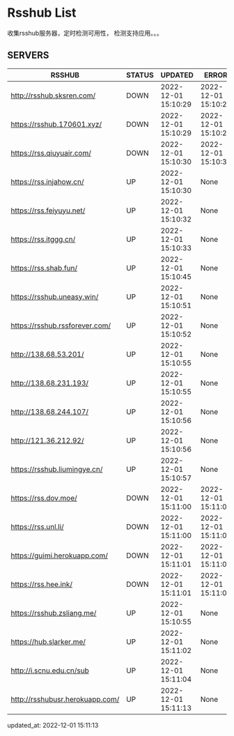 # Rsshub List

收集rsshub服务器，定时检测可用性， 检测支持应用。。。


## SERVERS

|  RSSHUB   | STATUS  | UPDATED  | ERROR  | TWITTER |  
|  ----  | ----  | ----  | ----  | ---- |  
| http://rsshub.sksren.com/ | DOWN | 2022-12-01 15:10:29 | 2022-12-01 15:10:29 |  
| https://rsshub.170601.xyz/ | DOWN | 2022-12-01 15:10:29 | 2022-12-01 15:10:29 |  
| https://rss.qiuyuair.com/ | DOWN | 2022-12-01 15:10:30 | 2022-12-01 15:10:30 |  
| https://rss.injahow.cn/ | UP | 2022-12-01 15:10:30 | None ||  
| https://rss.feiyuyu.net/ | UP | 2022-12-01 15:10:32 | None |OK|  
| https://rss.itggg.cn/ | UP | 2022-12-01 15:10:33 | None ||  
| https://rss.shab.fun/ | UP | 2022-12-01 15:10:45 | None ||  
| https://rsshub.uneasy.win/ | UP | 2022-12-01 15:10:51 | None |OK|  
| https://rsshub.rssforever.com/ | UP | 2022-12-01 15:10:52 | None |OK|  
| http://138.68.53.201/ | UP | 2022-12-01 15:10:55 | None ||  
| http://138.68.231.193/ | UP | 2022-12-01 15:10:55 | None ||  
| http://138.68.244.107/ | UP | 2022-12-01 15:10:56 | None ||  
| http://121.36.212.92/ | UP | 2022-12-01 15:10:56 | None ||  
| https://rsshub.liumingye.cn/ | UP | 2022-12-01 15:10:57 | None |OK|  
| https://rss.dov.moe/ | DOWN | 2022-12-01 15:11:00 | 2022-12-01 15:11:00 |  
| https://rss.unl.li/ | DOWN | 2022-12-01 15:11:00 | 2022-12-01 15:11:00 |  
| https://guimi.herokuapp.com/ | DOWN | 2022-12-01 15:11:01 | 2022-12-01 15:11:01 |  
| https://rss.hee.ink/ | DOWN | 2022-12-01 15:11:01 | 2022-12-01 15:11:01 |  
| https://rsshub.zsliang.me/ | UP | 2022-12-01 15:10:55 | None |OK|  
| https://hub.slarker.me/ | UP | 2022-12-01 15:11:02 | None |OK|  
| http://i.scnu.edu.cn/sub | UP | 2022-12-01 15:11:04 | None ||  
| http://rsshubusr.herokuapp.com/ | UP | 2022-12-01 15:11:13 | None ||  
  

updated_at: 2022-12-01 15:11:13  
